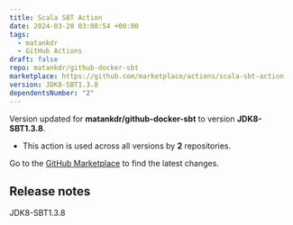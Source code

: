 ```yaml
---
title: Scala SBT Action
date: 2024-03-20 03:08:54 +00:00
tags:
  - matankdr
  - GitHub Actions
draft: false
repo: matankdr/github-docker-sbt
marketplace: https://github.com/marketplace/actions/scala-sbt-action
version: JDK8-SBT1.3.8
dependentsNumber: "2"
---
```



Version updated for **matankdr/github-docker-sbt** to version **JDK8-SBT1.3.8**.
- This action is used across all versions by **2** repositories.

Go to the [GitHub Marketplace](https://github.com/marketplace/actions/scala-sbt-action) to find the latest changes.

## Release notes

JDK8-SBT1.3.8
